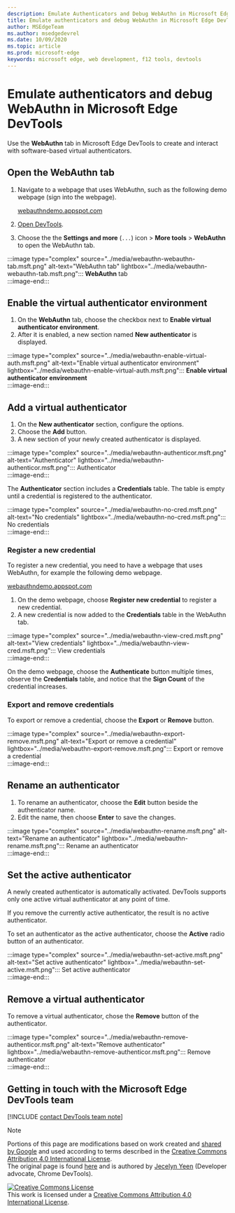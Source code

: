 ```yaml
---
description: Emulate Authenticators and Debug WebAuthn in Microsoft Edge DevTools.
title: Emulate authenticators and debug WebAuthn in Microsoft Edge DevTools
author: MSEdgeTeam
ms.author: msedgedevrel
ms.date: 10/09/2020 
ms.topic: article
ms.prod: microsoft-edge
keywords: microsoft edge, web development, f12 tools, devtools
---
```


# Emulate authenticators and debug WebAuthn in Microsoft Edge DevTools  

Use the **WebAuthn** tab in Microsoft Edge DevTools to create and interact with software-based virtual authenticators.  

## Open the WebAuthn tab  

1.  Navigate to a webpage that uses WebAuthn, such as the following demo webpage \(sign into the webpage\).  
    
    [webauthndemo.appspot.com][AppspotWebauthndemo]  
    
1.  [Open DevTools][DevtoolsGuideChromiumOpen].  
1.  Choose the the **Settings and more** \(`...`\) icon > **More tools** > **WebAuthn** to open the WebAuthn tab.  

:::image type="complex" source="../media/webauthn-webauthn-tab.msft.png" alt-text="WebAuthn tab" lightbox="../media/webauthn-webauthn-tab.msft.png":::
   **WebAuthn** tab  
:::image-end:::  

## Enable the virtual authenticator environment  

1. On the **WebAuthn** tab, choose the checkbox next to **Enable virtual authenticator environment**.  
1. After it is enabled, a new section named **New authenticator** is displayed.  

:::image type="complex" source="../media/webauthn-enable-virtual-auth.msft.png" alt-text="Enable virtual authenticator environment" lightbox="../media/webauthn-enable-virtual-auth.msft.png":::
   **Enable virtual authenticator environment**  
:::image-end:::  

## Add a virtual authenticator  

1.  On the **New authenticator** section, configure the options.  
1.  Choose the **Add** button.  
1.  A new section of your newly created authenticator is displayed.  

:::image type="complex" source="../media/webauthn-authenticor.msft.png" alt-text="Authenticator" lightbox="../media/webauthn-authenticor.msft.png":::
   Authenticator  
:::image-end:::  

The **Authenticator** section includes a **Credentials** table.  The table is empty until a credential is registered to the authenticator.  

:::image type="complex" source="../media/webauthn-no-cred.msft.png" alt-text="No credentials" lightbox="../media/webauthn-no-cred.msft.png":::
   No credentials  
:::image-end:::  

### Register a new credential  

To register a new credential, you need to have a webpage that uses WebAuthn, for example the following demo webpage.  

[webauthndemo.appspot.com][AppspotWebauthndemo]  

1.  On the demo webpage, choose **Register new credential** to register a new credential.
1.  A new credential is now added to the **Credentials** table in the WebAuthn tab.  

:::image type="complex" source="../media/webauthn-view-cred.msft.png" alt-text="View credentials" lightbox="../media/webauthn-view-cred.msft.png":::
   View credentials  
:::image-end:::  

On the demo webpage, choose the **Authenticate** button multiple times, observe the **Credentials** table, and notice that the **Sign Count** of the credential increases.  

### Export and remove credentials  

To export or remove a credential, choose the **Export** or **Remove** button.  

:::image type="complex" source="../media/webauthn-export-remove.msft.png" alt-text="Export or remove a credential" lightbox="../media/webauthn-export-remove.msft.png":::
   Export or remove a credential  
:::image-end:::  

## Rename an authenticator  

1.  To rename an authenticator, choose the **Edit** button beside the authenticator name.  
1.  Edit the name, then choose **Enter** to save the changes.  

:::image type="complex" source="../media/webauthn-rename.msft.png" alt-text="Rename an authenticator" lightbox="../media/webauthn-rename.msft.png":::
   Rename an authenticator  
:::image-end:::  

## Set the active authenticator  

A newly created authenticator is automatically activated.  DevTools supports only one active virtual authenticator at any point of time.  

If you remove the currently active authenticator, the result is no active authenticator.  

To set an authenticator as the active authenticator, choose the **Active** radio button of an authenticator.  

:::image type="complex" source="../media/webauthn-set-active.msft.png" alt-text="Set active authenticator" lightbox="../media/webauthn-set-active.msft.png":::
   Set active authenticator  
:::image-end:::  

## Remove a virtual authenticator  

To remove a virtual authenticator, chose the **Remove** button of the authenticator.  

:::image type="complex" source="../media/webauthn-remove-authenticor.msft.png" alt-text="Remove authenticator" lightbox="../media/webauthn-remove-authenticor.msft.png":::
   Remove authenticator  
:::image-end:::  

## Getting in touch with the Microsoft Edge DevTools team  

[!INCLUDE [contact DevTools team note](../includes/contact-devtools-team-note.md)]  

<!-- image -->  

[ImageMoreIcon]:  ../media/more-icon.msft.png

<!-- links -->  

[DevtoolsGuideChromiumOpen]: ../open.md "Open Microsoft Edge DevTools | Microsoft Docs"  

[AppspotWebauthndemo]: https://webauthndemo.appspot.com "Webauthn demo | Appspot"  

> [!NOTE]
> Portions of this page are modifications based on work created and [shared by Google][GoogleSitePolicies] and used according to terms described in the [Creative Commons Attribution 4.0 International License][CCA4IL].  
> The original page is found [here](https://developers.google.com/web/tools/chrome-devtools/webauthn/index) and is authored by [Jecelyn Yeen][JecelynYeen] \(Developer advocate, Chrome DevTools\).  

[![Creative Commons License][CCby4Image]][CCA4IL]  
This work is licensed under a [Creative Commons Attribution 4.0 International License][CCA4IL].  

[CCA4IL]: https://creativecommons.org/licenses/by/4.0  
[CCby4Image]: https://i.creativecommons.org/l/by/4.0/88x31.png  
[GoogleSitePolicies]: https://developers.google.com/terms/site-policies  
[JecelynYeen]: https://developers.google.com/web/resources/contributors/jecelynyeen  
